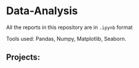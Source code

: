 # Data-Analysis

All the reports in this repository are in `.ipynb` format

Tools used: Pandas, Numpy, Matplotlib, Seaborn.

## Projects:

